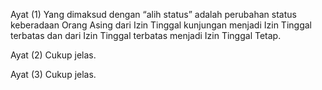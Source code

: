 Ayat (1)
Yang dimaksud dengan “alih status” adalah perubahan
status keberadaan Orang Asing dari Izin Tinggal kunjungan
menjadi Izin Tinggal terbatas dan dari Izin Tinggal terbatas
menjadi Izin Tinggal Tetap.

Ayat (2)
Cukup jelas.

Ayat (3)
Cukup jelas.